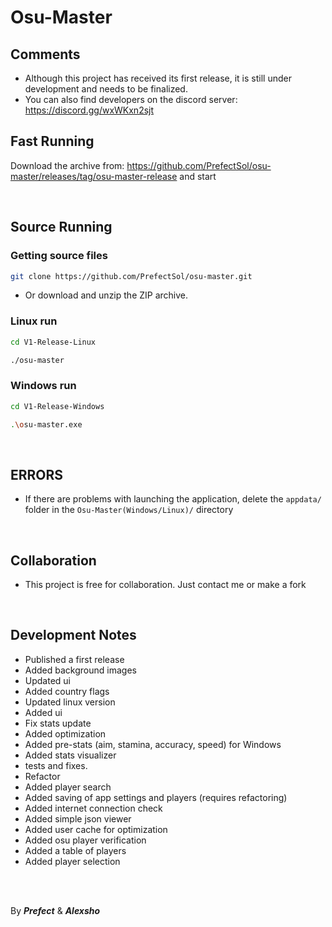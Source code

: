 # Osu-Master

## Comments
 - Although this project has received its first release, it is still under development and needs to be finalized.
 - You can also find developers on the discord server: https://discord.gg/wxWKxn2sjt

## Fast Running

Download the archive from:
https://github.com/PrefectSol/osu-master/releases/tag/osu-master-release and start

</br>

## Source Running

### Getting source files
```bash
git clone https://github.com/PrefectSol/osu-master.git
```
 - Or download and unzip the ZIP archive.
 
### Linux run
```bash 
cd V1-Release-Linux

./osu-master
```

### Windows run
```bash 
cd V1-Release-Windows

.\osu-master.exe
```


<br>

## ERRORS

 - If there are problems with launching the application, delete the ```appdata/``` folder in the ```Osu-Master(Windows/Linux)/``` directory

<br>

## Collaboration

 - This project is free for collaboration. Just contact me or make a fork

<br>

## Development Notes
 - Published a first release
 - Added background images
 - Updated ui
 - Added country flags
 - Updated linux version
 - Added ui
 - Fix stats update
 - Added optimization
 - Added pre-stats (aim, stamina, accuracy, speed) for Windows
 - Added stats visualizer
 - tests and fixes.
 - Refactor
 - Added player search
 - Added saving of app settings and players (requires refactoring)
 - Added internet connection check
 - Added simple json viewer
 - Added user cache for optimization
 - Added osu player verification
 - Added a table of players
 - Added player selection


 </br> </br>


 By ***Prefect*** & ***Alexsho***